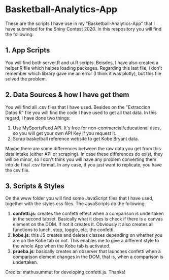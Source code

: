 # Basketball-Analytics-App
These are the scripts I have use in my "Basketball-Analytics-App" that I have submitted for the Shiny Contest 2020. 
In this respository you will find the following: 


## 1. App Scripts
You will find both server.R and ui.R scripts.
Beisdes, I have also created a helper.R file which helpes loading packages. 
Regarding this last file, I don't remember which library gave me an error (I think it was plotly), but this file solved the problem.

## 2. Data Sources & how I have get them
You will find all .csv files that I have used. Besides on the "Extraccion Datos.R" file you will find the code I have used to get all that data. 
In this regard, I have done two things: 
  1. Use MySportsFeed API. It's free for non-commercial/educational uses, so you will get your own API Key if you request it. 
  2. Scrap basketball reference website to get Kobe Bryant data. 

Maybe there are some differences between the raw data you get from this data intake (either API or scraping).
In case these differences do exist, they will be minor, so I don't think you will have any problem converting them into de final .csv format. 
In any case, if you just want to replicate, you have the csv file. 

## 3. Scripts & Styles
On the www folder you will find some JavaScript files that I have used, together with the styles.css files. 
The JavaScripts do the following:
  1. **confetti.js**: creates the confetti effect when a comparison is undertaken in the second tabset. Basically what it does is check if there is a canvas element on the DOM. If not it creates it. Obviously it also creates all functions to lunch, stop, toggle, etc. the confetti.
  2. **kobe.js**: this JS creates and deletes classes depending on whether you are on the Kobe tab or not. This enables me to give a different style to the whole App when the Kobe tab is activated.
  3. **prueba.js**: basically creates an observer that launches confetti when a comparison element changes in the DOM, that is, when a comparison is undertaken. 
  
Credits: mathusummut for developing confetti.js. Thanks! 
  

